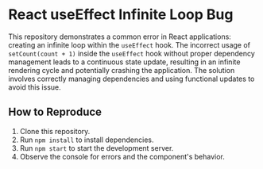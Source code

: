 # React useEffect Infinite Loop Bug

This repository demonstrates a common error in React applications: creating an infinite loop within the `useEffect` hook.  The incorrect usage of `setCount(count + 1)` inside the `useEffect` hook without proper dependency management leads to a continuous state update, resulting in an infinite rendering cycle and potentially crashing the application. The solution involves correctly managing dependencies and using functional updates to avoid this issue.

## How to Reproduce

1. Clone this repository.
2. Run `npm install` to install dependencies.
3. Run `npm start` to start the development server.
4. Observe the console for errors and the component's behavior.